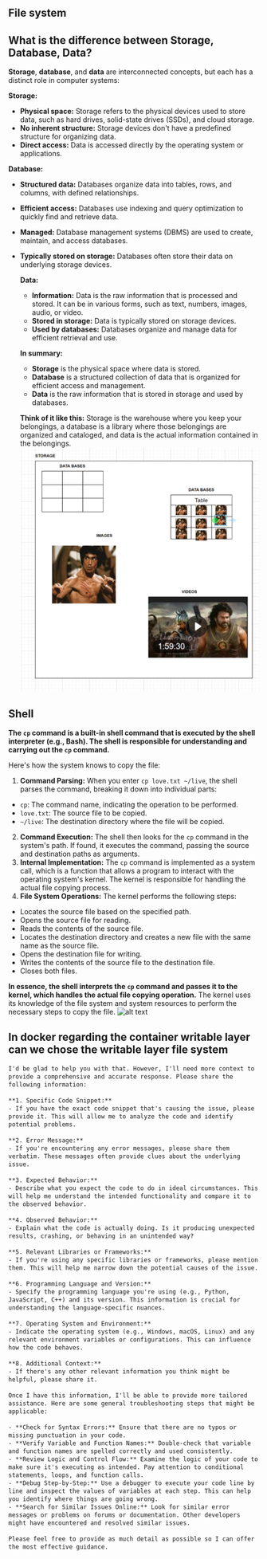 File system
----------------
  ## What is the difference between Storage, Database, Data?
  **Storage**, **database**, and **data** are interconnected concepts, but each has a distinct role in computer systems:
  
  **Storage:**
  
  * **Physical space:** Storage refers to the physical devices used to store data, such as hard drives, solid-state drives (SSDs), and cloud storage.
  * **No inherent structure:** Storage devices don't have a predefined structure for organizing data.
  * **Direct access:** Data is accessed directly by the operating system or applications.
  
  **Database:**
  
  * **Structured data:** Databases organize data into tables, rows, and columns, with defined relationships.
  * **Efficient access:** Databases use indexing and query optimization to quickly find and retrieve data.
  * **Managed:** Database management systems (DBMS) are used to create, maintain, and access databases.
  * **Typically stored on storage:** Databases often store their data on underlying storage devices.

    **Data:**

    * **Information:** Data is the raw information that is processed and stored. It can be in various forms, such as text, numbers, images, audio, or video.
    * **Stored in storage:** Data is typically stored on storage devices.
    * **Used by databases:** Databases organize and manage data for efficient retrieval and use.

    **In summary:**

    * **Storage** is the physical space where data is stored.
    * **Database** is a structured collection of data that is organized for efficient access and management.
    * **Data** is the raw information that is stored in storage and used by databases.

    **Think of it like this:** Storage is the warehouse where you keep your belongings, a database is a library where those belongings are organized and cataloged, and data is the actual information contained in the belongings.
![alt text](images/linux1.png)
## Shell
**The `cp` command is a built-in shell command that is executed by the shell interpreter (e.g., Bash). The shell is responsible for understanding and carrying out the `cp` command.**

Here's how the system knows to copy the file:

1. **Command Parsing:** When you enter `cp love.txt ~/live`, the shell parses the command, breaking it down into individual parts:
- `cp`: The command name, indicating the operation to be performed.
- `love.txt`: The source file to be copied.
- `~/live`: The destination directory where the file will be copied.
2. **Command Execution:** The shell then looks for the `cp` command in the system's path. If found, it executes the command, passing the source and destination paths as arguments.
3. **Internal Implementation:** The `cp` command is implemented as a system call, which is a function that allows a program to interact with the operating system's kernel. The kernel is responsible for handling the actual file copying process.
4. **File System Operations:** The kernel performs the following steps:
- Locates the source file based on the specified path.
- Opens the source file for reading.
- Reads the contents of the source file.
- Locates the destination directory and creates a new file with the same name as the source file.
- Opens the destination file for writing.
- Writes the contents of the source file to the destination file.
- Closes both files.

**In essence, the shell interprets the `cp` command and passes it to the kernel, which handles the actual file copying operation.** The kernel uses its knowledge of the file system and system resources to perform the necessary steps to copy the file.
![alt text](image.png)
## In docker regarding the container writable layer can we chose the writable layer file system
    I'd be glad to help you with that. However, I'll need more context to provide a comprehensive and accurate response. Please share the following information:

    **1. Specific Code Snippet:**
    - If you have the exact code snippet that's causing the issue, please provide it. This will allow me to analyze the code and identify potential problems.

    **2. Error Message:**
    - If you're encountering any error messages, please share them verbatim. These messages often provide clues about the underlying issue.

    **3. Expected Behavior:**
    - Describe what you expect the code to do in ideal circumstances. This will help me understand the intended functionality and compare it to the observed behavior.

    **4. Observed Behavior:**
    - Explain what the code is actually doing. Is it producing unexpected results, crashing, or behaving in an unintended way?

    **5. Relevant Libraries or Frameworks:**
    - If you're using any specific libraries or frameworks, please mention them. This will help me narrow down the potential causes of the issue.

    **6. Programming Language and Version:**
    - Specify the programming language you're using (e.g., Python, JavaScript, C++) and its version. This information is crucial for understanding the language-specific nuances.

    **7. Operating System and Environment:**
    - Indicate the operating system (e.g., Windows, macOS, Linux) and any relevant environment variables or configurations. This can influence how the code behaves.

    **8. Additional Context:**
    - If there's any other relevant information you think might be helpful, please share it.

    Once I have this information, I'll be able to provide more tailored assistance. Here are some general troubleshooting steps that might be applicable:

    - **Check for Syntax Errors:** Ensure that there are no typos or missing punctuation in your code.
    - **Verify Variable and Function Names:** Double-check that variable and function names are spelled correctly and used consistently.
    - **Review Logic and Control Flow:** Examine the logic of your code to make sure it's executing as intended. Pay attention to conditional statements, loops, and function calls.
    - **Debug Step-by-Step:** Use a debugger to execute your code line by line and inspect the values of variables at each step. This can help you identify where things are going wrong.
    - **Search for Similar Issues Online:** Look for similar error messages or problems on forums or documentation. Other developers might have encountered and resolved similar issues.

    Please feel free to provide as much detail as possible so I can offer the most effective guidance.